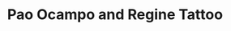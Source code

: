 ---
title: "Pao Ocampo and Regine Tattoo"
url: /pag-asa/pao-ocampo-and-regine-tattoo/
shop: tattoo
---
